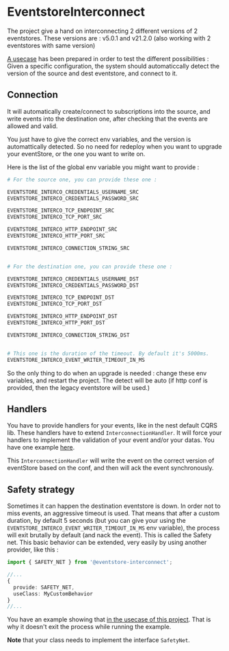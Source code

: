# EventstoreInterconnect

The project give a hand on interconnecting 2 different versions of 2 eventstores. These versions are : v5.0.1 and
v21.2.0 (also working with 2 eventstores with same version)

[A usecase](apps/example/README.md) has been prepared in order to test the different possibilities : Given a specific configuration, the system should automaticcally detect the version of the
  source and dest eventstore, and connect to it.

## Connection
It will automatically create/connect to subscriptions into the source, and write events into the
destination one, after checking that the events are allowed and valid.

You just have to give the correct env variables, and the version is automattically detected. So no need for redeploy
when you want to upgrade your eventStore, or the one you want to write on.

Here is the list of the global env variable you might want to provide :

```bash
# For the source one, you can provide these one : 

EVENTSTORE_INTERCO_CREDENTIALS_USERNAME_SRC
EVENTSTORE_INTERCO_CREDENTIALS_PASSWORD_SRC

EVENTSTORE_INTERCO_TCP_ENDPOINT_SRC
EVENTSTORE_INTERCO_TCP_PORT_SRC

EVENTSTORE_INTERCO_HTTP_ENDPOINT_SRC
EVENTSTORE_INTERCO_HTTP_PORT_SRC

EVENTSTORE_INTERCO_CONNECTION_STRING_SRC


# For the destination one, you can provide these one : 

EVENTSTORE_INTERCO_CREDENTIALS_USERNAME_DST
EVENTSTORE_INTERCO_CREDENTIALS_PASSWORD_DST

EVENTSTORE_INTERCO_TCP_ENDPOINT_DST
EVENTSTORE_INTERCO_TCP_PORT_DST

EVENTSTORE_INTERCO_HTTP_ENDPOINT_DST
EVENTSTORE_INTERCO_HTTP_PORT_DST

EVENTSTORE_INTERCO_CONNECTION_STRING_DST


# This one is the duration of the timeout. By default it's 5000ms.
EVENTSTORE_INTERCO_EVENT_WRITER_TIMEOUT_IN_MS
```

So the only thing to do when an upgrade is needed : change these env variables, and restart the project. The detect will be auto (if http conf is provided, then the legacy eventstore will be used.)

## Handlers
You have to provide handlers for your events, like in the nest default CQRS lib. These handlers have to extend `InterconnectionHandler`. It will force your handlers to implement the validation of your event and/or your datas. You have one example [here](apps/example/src/events/example1.handler.ts).

This `InterconnectionHandler` will write the event on the correct version of eventStore based on the conf, and then will ack the event synchronously. 


## Safety strategy
Sometimes it can happen the destination eventstore is down. In order not to miss events, an aggressive timeout is used. That means that after a custom duration, by default 5 seconds (but you can give your using the `EVENTSTORE_INTERCO_EVENT_WRITER_TIMEOUT_IN_MS` env variable), the process will exit brutally by default (and nack the event). This is called the Safety net. This basic behavior can be extended, very easily by using another provider, like this :

```typescript
import { SAFETY_NET } from '@eventstore-interconnect';

//...
{
  provide: SAFETY_NET, 
  useClass: MyCustomBehavior
}
//...
```
You have an example showing that [in the usecase of this project](apps/example/README.md). That is why it doesn't exit the process while running the example. 

**Note** that your class needs to implement the interface `SafetyNet`.

